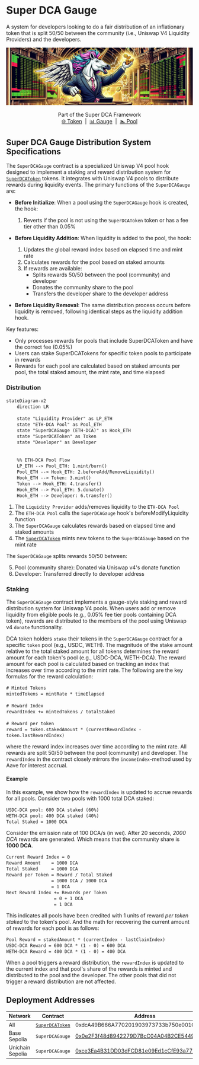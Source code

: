 # Super DCA Gauge
A system for developers looking to do a fair distribution of an inflationary token that is split 50/50 between the community (i.e., Uniswap V4 Liquidity Providers) and the developers.

![Super DCA Gauge](./images/UniswapHookEmitterBanner.jpg)
<div align="center">
Part of the Super DCA Framework
<br> 
<a href="https://github.com/Super-DCA-Tech/super-dca-token">🌐 Token</a> &nbsp;|&nbsp; <a href="https://github.com/Super-DCA-Tech/super-dca-gauge">📊 Gauge</a> &nbsp;|&nbsp; <a href="https://github.com/Super-DCA-Tech/super-dca-token">🏊 Pool</a>
</div>

## Super DCA Gauge Distribution System Specifications
The `SuperDCAGauge` contract is a specialized Uniswap V4 pool hook designed to implement a staking and reward distribution system for [`SuperDCAToken`](https://github.com/Super-DCA-Tech/super-dca-token) tokens. It integrates with Uniswap V4 pools to distribute rewards during liquidity events. The primary functions of the `SuperDCAGauge` are:

- **Before Initialize**: When a pool using the `SuperDCAGauge` hook is created, the hook:
  1. Reverts if the pool is not using the `SuperDCAToken` token or has a fee tier other than 0.05%

- **Before Liquidity Addition**: When liquidity is added to the pool, the hook:
  1. Updates the global reward index based on elapsed time and mint rate
  2. Calculates rewards for the pool based on staked amounts
  3. If rewards are available:
     - Splits rewards 50/50 between the pool (community) and developer
     - Donates the community share to the pool
     - Transfers the developer share to the developer address

- **Before Liquidity Removal**: The same distribution process occurs before liquidity is removed, following identical steps as the liquidity addition hook.

Key features:
- Only processes rewards for pools that include SuperDCAToken and have the correct fee (0.05%)
- Users can stake SuperDCATokens for specific token pools to participate in rewards
- Rewards for each pool are calculated based on staked amounts per pool, the total staked amount, the mint rate, and time elapsed

### Distribution
```mermaid
stateDiagram-v2
    direction LR

    state "Liquidity Provider" as LP_ETH
    state "ETH‑DCA Pool" as Pool_ETH
    state "SuperDCAGauge (ETH‑DCA)" as Hook_ETH
    state "SuperDCAToken" as Token
    state "Developer" as Developer
    

    %% ETH‑DCA Pool Flow
    LP_ETH --> Pool_ETH: 1.mint/burn()
    Pool_ETH --> Hook_ETH: 2.beforeAdd/RemoveLiquidity()
    Hook_ETH --> Token: 3.mint()
    Token --> Hook_ETH: 4.transfer()
    Hook_ETH --> Pool_ETH: 5.donate()
    Hook_ETH --> Developer: 6.transfer()
```
1. The `Liquidity Provider` adds/removes liquidity to the `ETH‑DCA Pool`
2. The `ETH‑DCA Pool` calls the `SuperDCAGauge` hook's beforeModifyLiquidity function
3. The `SuperDCAGauge` calculates rewards based on elapsed time and staked amounts
4. The [`SuperDCAToken`](https://github.com/Super-DCA-Tech/super-dca-token) mints new tokens to the `SuperDCAGauge` based on the mint rate

The `SuperDCAGauge` splits rewards 50/50 between:

   5. Pool (community share): Donated via Uniswap v4's donate function
   6. Developer: Transferred directly to developer address

### Staking
The `SuperDCAGauge` contract implements a gauge-style staking and reward distribution system for Uniswap V4 pools. When users add or remove liquidity from eligible pools (e.g., 0.05% fee tier pools containing DCA token), rewards are distributed to the members of the pool using Uniswap v4 `donate` functionality. 


DCA token holders `stake` their tokens in the `SuperDCAGauge` contract for a specific `token` pool (e.g., USDC, WETH). The magnitude of the stake amount relative to the total staked amount for all tokens determines the reward amount for each token's pool (e.g., USDC-DCA, WETH-DCA). The reward amount for each pool is calculated based on tracking an index that increases over time according to the mint rate. The following are the key formulas for the reward calculation:
```
# Minted Tokens
mintedTokens = mintRate * timeElapsed

# Reward Index
rewardIndex += mintedTokens / totalStaked

# Reward per token
reward = token.stakedAmount * (currentRewardIndex - token.lastRewardIndex)
```
where the reward index increases over time according to the mint rate. All rewards are split 50/50 between the pool (community) and developer. The `rewardIndex` in the contract closely mirrors the `incomeIndex`-method used by Aave for interest accrual. 

#### Example
In this example, we show how the `rewardIndex` is updated to accrue rewards for all pools. Consider two pools with 1000 total DCA staked:
```
USDC-DCA pool: 600 DCA staked (60%)
WETH-DCA pool: 400 DCA staked (40%)
Total Staked = 1000 DCA
```
Consider the emission rate of 100 DCA/s (in wei). After 20 seconds, _2000 DCA_  rewards are generated. Which means that the community share is **1000 DCA**.
```
Current Reward Index = 0 
Reward Amount    = 1000 DCA
Total Staked     = 1000 DCA
Reward per Token = Reward / Total Staked
                 = 1000 DCA / 1000 DCA
                 = 1 DCA
Next Reward Index += Rewards per Token
                  = 0 + 1 DCA
                  = 1 DCA
```
This indicates all pools have been credited with 1 units of reward _per token staked_ to the token's pool. And the math for recovering the current amount of rewards for each pool is as follows:
```
Pool Reward = stakedAmount * (currentIndex - lastClaimIndex)
USDC-DCA Reward = 600 DCA * (1 - 0) = 600 DCA
WETH-DCA Reward = 400 DCA * (1 - 0) = 400 DCA
```
When a pool triggers a reward distribution, the `rewardIndex` is updated to the current index and that pool's share of the rewards is minted and distributed to the pool and the developer. The other pools that did not trigger a reward distribution are not affected.

## Deployment Addresses
| Network | Contract | Address |
| --- | --- | --- |
| All | [`SuperDCAToken`](https://github.com/Super-DCA-Tech/super-dca-token) | 0xdcA49B666A770201903973733b750e001Ca23fEc |
| Base Sepolia | `SuperDCAGauge` | [0x0e2F3f48d8942279D7BcC04A04B2CE54496Cea00](https://sepolia.basescan.org/address/0x0e2F3f48d8942279D7BcC04A04B2CE54496Cea00) |
| Unichain Sepolia | `SuperDCAGauge` | [0xce3Ea4B31DD03dFCD81e09Ed1cCfE93a77C4ea00](https://unichain-sepolia.blockscout.com/address/0xce3Ea4B31DD03dFCD81e09Ed1cCfE93a77C4ea00) |
